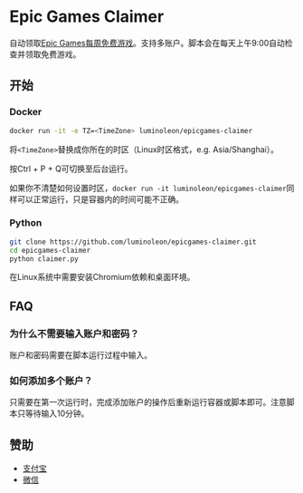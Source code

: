 # Epic Games Claimer

自动领取[Epic Games每周免费游戏](https://www.epicgames.com/store/free-games)。支持多账户。脚本会在每天上午9:00自动检查并领取免费游戏。

## 开始

### Docker

``` bash
docker run -it -e TZ=<TimeZone> luminoleon/epicgames-claimer
```

将`<TimeZone>`替换成你所在的时区（Linux时区格式，e.g. Asia/Shanghai）。

按Ctrl + P + Q可切换至后台运行。

如果你不清楚如何设置时区，`docker run -it luminoleon/epicgames-claimer`同样可以正常运行，只是容器内的时间可能不正确。

### Python

``` bash
git clone https://github.com/luminoleon/epicgames-claimer.git
cd epicgames-claimer
python claimer.py
```

在Linux系统中需要安装Chromium依赖和桌面环境。

## FAQ

### 为什么不需要输入账户和密码？

账户和密码需要在脚本运行过程中输入。

### 如何添加多个账户？

只需要在第一次运行时，完成添加账户的操作后重新运行容器或脚本即可。注意脚本只等待输入10分钟。

## 赞助

* [支付宝](Assets/Images/1619099359663.jpg)
* [微信](Assets/Images/1619109082376.png)
